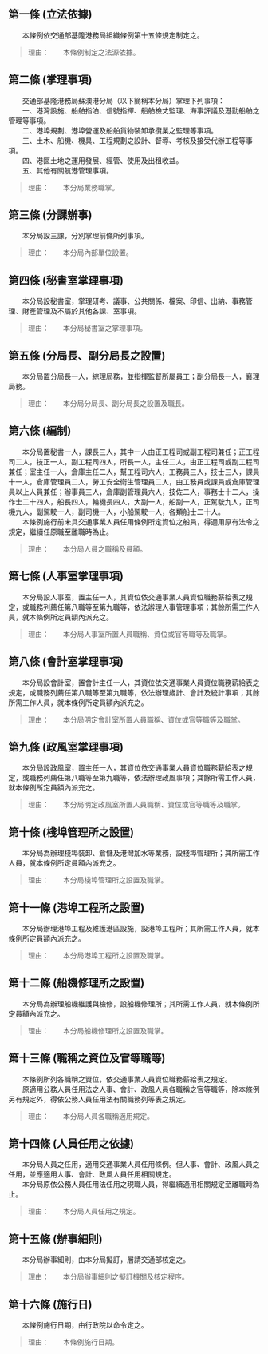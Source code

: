 第一條 (立法依據)
-----------------
　　本條例依交通部基隆港務局組織條例第十五條規定制定之。  
> 理由：　　本條例制定之法源依據。



第二條 (掌理事項)
-----------------
　　交通部基隆港務局蘇澳港分局（以下簡稱本分局）掌理下列事項：  
　　一、港灣設施、船舶指泊、信號指揮、船舶檢丈監理、海事評議及港勤船舶之管理等事項。  
　　二、港埠規劃、港埠營運及船舶貨物裝卸承攬業之監理等事項。  
　　三、土木、船機、機具、工程規劃之設計、督導、考核及接受代辦工程等事項。  
　　四、港區土地之運用發展、經管、使用及出租收益。  
　　五、其他有關航港管理事項。  
> 理由：　　本分局業務職掌。



第三條 (分課辦事)
-----------------
　　本分局設三課，分別掌理前條所列事項。  
> 理由：　　本分局內部單位設置。



第四條 (秘書室掌理事項)
-----------------------
　　本分局設秘書室，掌理研考、議事、公共關係、檔案、印信、出納、事務管理、財產管理及不屬於其他各課、室事項。  
> 理由：　　本分局秘書室之掌理事項。



第五條 (分局長、副分局長之設置)
-------------------------------
　　本分局置分局長一人，綜理局務，並指揮監督所屬員工；副分局長一人，襄理局務。  
> 理由：　　本分局分局長、副分局長之設置及職長。



第六條 (編制)
-------------
　　本分局置秘書一人，課長三人，其中一人由正工程司或副工程司兼任；正工程司二人，技正一人，副工程司四人，所長一人，主任二人，由正工程司或副工程司兼任；室主任一人，倉庫主任二人，幫工程司六人，工務員三人，技士三人，課員十一人，倉庫管理員二人，勞工安全衛生管理員二人，由工務員或課員或倉庫管理員以上人員兼任；辦事員三人，倉庫副管理員六人，技佐二人，事務士十二人，操作士二十四人，船長四人，輪機長四人，大副一人，船副一人，正駕駛九人，正司機九人，副駕駛一人，副司機一人，小船駕駛一人，各類船士二十人。  
　　本條例施行前未具交通事業人員任用條例所定資位之船員，得適用原有法令之規定，繼續任原職至離職時為止。  
> 理由：　　本分局人員之職稱及員額。



第七條 (人事室掌理事項)
-----------------------
　　本分局設人事室，置主任一人，其資位依交通事業人員資位職務薪給表之規定，或職務列薦任第八職等至第九職等，依法辦理人事管理事項；其餘所需工作人員，就本條例所定員額內派充之。  
> 理由：　　本分局人事室所置人員職稱、資位或官等職等及職掌。



第八條 (會計室掌理事項)
-----------------------
　　本分局設會計室，置會計主任一人，其資位依交通事業人員資位職務薪給表之規定，或職務列薦任第八職等至第九職等，依法辦理歲計、會計及統計事項；其餘所需工作人員，就本條例所定員額內派充之。  
> 理由：　　本分局明定會計室所置人員職稱、資位或官等職等及職掌。



第九條 (政風室掌理事項)
-----------------------
　　本分局設政風室，置主任一人，其資位依交通事業人員資位職務薪給表之規定，或職務列薦任第八職等至第九職等，依法辦理政風事項；其餘所需工作人員，就本條例所定員額內派充之。  
> 理由：　　本分局明定政風室所置人員職稱、資位或官等職等及職掌。



第十條 (棧埠管理所之設置)
-------------------------
　　本分局為辦理棧埠裝卸、倉儲及港灣加水等業務，設棧埠管理所；其所需工作人員，就本條例所定員額內派充之。  
> 理由：　　本分局棧埠管理所之設置及職掌。



第十一條 (港埠工程所之設置)
---------------------------
　　本分局辦理港埠工程及維護港區設施，設港埠工程所；其所需工作人員，就本條例所定員額內派充之。  
> 理由：　　本分局港埠工程所之設置及職掌。



第十二條 (船機修理所之設置)
---------------------------
　　本分局為辦理船機維護與檢修，設船機修理所；其所需工作人員，就本條例所定員額內派充之。  
> 理由：　　本分局船機修理所之設置及職掌。



第十三條 (職稱之資位及官等職等)
-------------------------------
　　本條例所列各職稱之資位，依交通事業人員資位職務薪給表之規定。  
　　原適用公務人員任用法之人事、會計、政風人員各職稱之官等職等，除本條例另有規定外，得依公務人員任用法有關職務列等表之規定。  
> 理由：　　本分局人員各職稱適用規定。



第十四條 (人員任用之依據)
-------------------------
　　本分局人員之任用，適用交通事業人員任用條例。但人事、會計、政風人員之任用，並應適用人事、會計、政風人員任用相關規定。  
　　本分局原依公務人員任用法任用之現職人員，得繼續適用相關規定至離職時為止。  
> 理由：　　本分局人員任用之規定。



第十五條 (辦事細則)
-------------------
　　本分局辦事細則，由本分局擬訂，層請交通部核定之。  
> 理由：　　本分局辦事細則之擬訂機關及核定程序。



第十六條 (施行日)
-----------------
　　本條例施行日期，由行政院以命令定之。  
> 理由：　　本條例施行日期。
